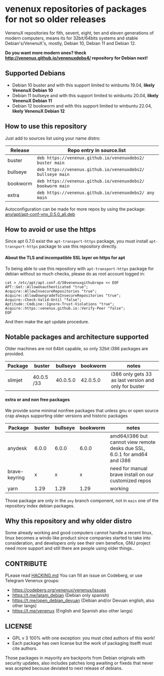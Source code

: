 # venenux repositories of packages for not so older releases

VenenuX repositories for fith, sevent, eight, ten and eleven generations of modern computers, means 
its for 32bit/64bits systems and stable Debian's/VenenuX's, mostly, Debian 10, Debian 11 and Debian 12.

**Do you want more modern ones? theck http://venenux.github.io/venenuxdebs4/ repository for Debian next!**

## Supported Debians

* Debian 10 buster and with this support limited to winbuntu 19.04, **likely VenenuX Debian 10**
* Debian 11 bullseye and with this support limited to winbuntu 20.04, **likely VenenuX Debian 11**
* Debian 12 bookworm and with this support limited to winbuntu 22.04, **likely VenenuX Debian 12**

## How to use this repository

Just add to sources list using your name distro:

| Release  | Repo entry in source.list |
| -------- | ------------------------------------------------------------- |
| buster   | `deb https://venenux.github.io/venenuxdebs2/ buster main`    |
| bullseye | `deb https://venenux.github.io/venenuxdebs2/ bullseye main`    |
| bookworm | `deb https://venenux.github.io/venenuxdebs2/ bookworm main`   |
| extra    | `deb https://venenux.github.io/venenuxdebs2/ any main`       |

Autoconfiguration can be made for more repos by using the package: [any/apt/apt-conf-vnx_0.5.0_all.deb](any/apt/apt-conf-vnx_0.5.0_all.deb)

## How to avoid or use the https

Since apt 0.7.0 exist the `apt-transport-https` package,
you must install  `apt-transport-https` package to use this repository directly.

#### About the TLS and incompatible SSL layer on https for apt

To being able to use this repository with `apt-transport-https` package for debian without so much checks, 
please do as root account logged in:

```
cat > /etc/apt/apt.conf.d/50venenuxgithubrepo << EOF
APT::Get::AllowUnauthenticated "true";
Acquire::AllowInsecureRepositories "true";
Acquire::AllowDowngradeToInsecureRepositories "true";
Acquire::Check-Valid-Until "false";
Aptitude::CmdLine::Ignore-Trust-Violations "true";
Acquire::https::venenux.github.io::Verify-Peer "false";
EOF
```

And then make the apt update procedure.

## Notable packages and architecture supported

Older machines are not 64bit capable, so only 32bit i386 packages are provided.

| Package            | buster     | bullseye   | bookworm   | notes    |
| ------------------ | ---------- | ---------- | ---------- | -------- |
| slimjet            | 40.0.5 /33 | 40.0.5.0   | 42.0.5.0   | i386 only gets 33 as last version and only for buster |

#### extra or and non free packages

We provide some minimal nonfree packages that unless gnu or open source crap 
always supporting older versions and historic packages


| Package            | buster     | bullseye   | bookworm   | notes    |
| ------------------ | ---------- | ---------- | ---------- | -------- |
| anydesk            | 6.0.0      | 6.0.0      | 6.0.0      | amd64/i386 but cannot view remote desks due SSL, 6.0.1 for amd64 and i386 |
| brave-keyring      |   x        |     x      |     x      | need for manual brave install on our customized repos  |
| yarn               |  1.29      | 1.29       | 1.29       | working    |

Those package are only in the `any` branch component, not in `main` one of the repository index debian packages.

##  Why this repository and why older distro

Some already working and good computers cannot handle a recent linux, 
linux becomes a windo like product since companies started to take into consideration, 
and developers only see their own benefice, GNU project need more support 
and still there are people using older things..

## CONTRIBUTE

PLease read [HACKING.md](HACKING.md) You can fill an issue on Codeberg, or use Telegram Venenux groups:

* https://codeberg.org/venenux/venenux/issues
* https://t.me/latam_debian (Debian only spanish)
* https://t.me/open_debian_devuan (Debian and/or Devuan english, also other langs)
* https://t.me/venenux (English and Spanish also other langs)

## LICENSE

* GPL v 3 100% with one exception: you must cited authors of this work!
* Each package has own license but the work of packaging itselft must cite authors.

Those packages in mayority are backports from Debian originals with security updates, 
also includes patches long awaiting or fixeds that never was acepted becouse deviated to next release of debians.
